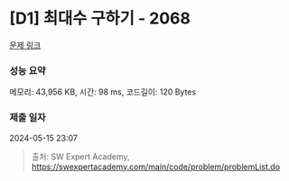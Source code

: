 # [D1] 최대수 구하기 - 2068 

[문제 링크](https://swexpertacademy.com/main/code/problem/problemDetail.do?contestProbId=AV5QQhbqA4QDFAUq) 

### 성능 요약

메모리: 43,956 KB, 시간: 98 ms, 코드길이: 120 Bytes

### 제출 일자

2024-05-15 23:07



> 출처: SW Expert Academy, https://swexpertacademy.com/main/code/problem/problemList.do